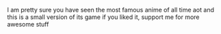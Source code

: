 I am pretty sure you have seen the most famous anime of all time aot and this is a small version of its game if you liked it, support me for more awesome stuff 
